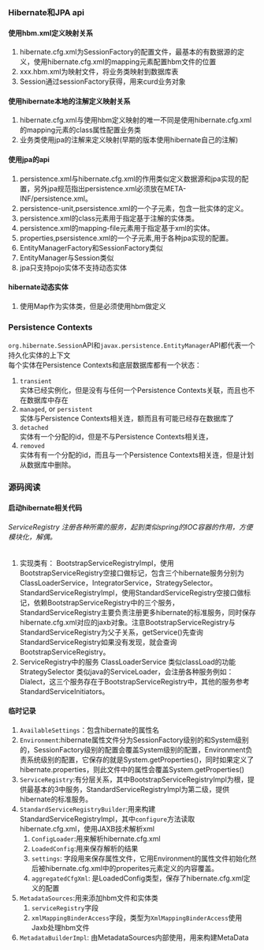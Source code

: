 ### Hibernate和JPA api

#### 使用hbm.xml定义映射关系

1. hibernate.cfg.xml为SessionFactory的配置文件，最基本的有数据源的定义，使用hibernate.cfg.xml的mapping元素配置hbm文件的位置
2. xxx.hbm.xml为映射文件，将业务类映射到数据库表
3. Session通过sessionFactory获得，用来curd业务对象

#### 使用hibernate本地的注解定义映射关系

1. hibernate.cfg.xml与使用hbm定义映射的唯一不同是使用hibernate.cfg.xml的mapping元素的class属性配置业务类
2. 业务类使用jpa的注解来定义映射\(早期的版本使用hibernate自己的注解\)

#### 使用jpa的api

1. persistence.xml与hibernate.cfg.xml的作用类似定义数据源和jpa实现的配置，另外jpa规范指出persistence.xml必须放在META-INF/persistence.xml。
2. persistence-unit,psersistence.xml的一个子元素，包含一批实体的定义。
3. persistence.xml的class元素用于指定基于注解的实体类。
4. persistence.xml的mapping-file元素用于指定基于xml的实体。
5. properties,psersistence.xml的一个子元素,用于各种jpa实现的配置。
6. EntityManagerFactory和SessionFactory类似
7. EntityManager与Session类似
8. jpa只支持pojo实体不支持动态实体

#### hibernate动态实体

1. 使用Map作为实体类，但是必须使用hbm做定义

### Persistence Contexts

`org.hibernate.Session`API和`javax.persistence.EntityManager`API都代表一个持久化实体的上下文  
每个实体在Persistence Contexts和底层数据库都有一个状态：  
1. `transient`  
实体已经实例化，但是没有与任何一个Persistence Contexts关联，而且也不在数据库中存在  
2. `managed`, or `persistent`  
实体与Persistence Contexts相关连，额而且有可能已经存在数据库了  
3. `detached`  
实体有一个分配的id，但是不与Persistence Contexts相关连，  
4. `removed`  
实体有有一个分配的id，而且与一个Persistence Contexts相关连，但是计划从数据库中删除。

### 源码阅读

#### 启动hibernate相关代码

###### ServiceRegistry 注册各种所需的服务，起到类似spring的IOC容器的作用，方便模块化，解偶。

1. 实现类有：
   BootstrapServiceRegistryImpl，使用BootstrapServiceRegistry空接口做标记，包含三个hibernate服务分别为ClassLoaderService，IntegratorService，StrategySelector。
   StandardServiceRegistryImpl，使用StandardServiceRegistry空接口做标记，依赖BootstrapServiceRegistry中的三个服务，StandardServiceRegistry主要负责注册更多hibernate的标准服务，同时保存hibernate.cfg.xml对应的jaxb对象。注意BootstrapServiceRegistry与StandardServiceRegistry为父子关系，getService\(\)先查询StandardServiceRegistry如果没有发现，就会查询BootstrapServiceRegistry。
2. ServiceRegistry中的服务
   ClassLoaderService 类似classLoad的功能StrategySelector 类似java的ServiceLoader，会注册各种服务例如：Dialect，这三个服务存在于BootstrapServiceRegistry中，其他的服务参考StandardServiceInitiators。

#### 临时记录

1. `AvailableSettings`：包含hibernate的属性名
2. `Environment`:hibernate属性文件分为SessionFactory级别的和System级别的，SessionFactory级别的配置会覆盖System级别的配置，Environment负责系统级别的配置，它保存的就是System.getProperties\(\)，同时如果定义了hibernate.properties，则此文件中的属性会覆盖System.getProperties\(\)
3. `ServiceRegistry`:有分层关系，其中BootstrapServiceRegistryImpl为根，提供最基本的3中服务，StandardServiceRegistryImpl为第二级，提供hibernate的标准服务。
4. `StandardServiceRegistryBuilder`:用来构建StandardServiceRegistryImpl，其中`configure`方法读取hibernate.cfg.xml，使用JAXB技术解析xml
   1. `ConfigLoader`:用来解析hibernate.cfg.xml
   2. `LoadedConfig`:用来保存解析的结果
   3. `settings`: 字段用来保存属性文件，它用Environment的属性文件初始化然后被hibernate.cfg.xml中的properites元素定义的内容覆盖。
   4. `aggregatedCfgXml`: 是LoadedConfig类型，保存了hibernate.cfg.xml定义的配置
5. `MetadataSources`:用来添加hbm文件和实体类
   1. `serviceRegistry`字段
   2. `xmlMappingBinderAccess`字段，类型为`XmlMappingBinderAccess`使用Jaxb处理hbm文件
6. `MetadataBuilderImpl`: 由MetadataSources内部使用，用来构建MetaData


